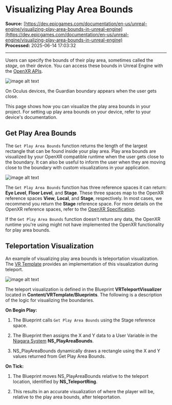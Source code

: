 # Visualizing Play Area Bounds

**Source:** [https://dev.epicgames.com/documentation/en-us/unreal-engine/visualizing-play-area-bounds-in-unreal-engine](https://dev.epicgames.com/documentation/en-us/unreal-engine/visualizing-play-area-bounds-in-unreal-engine)  
**Processed:** 2025-06-14 17:03:32

---

Users can specify the bounds of their play area, sometimes called the *stage*, on their device. You can access these bounds in Unreal Engine with the [OpenXR APIs](/documentation/en-us/unreal-engine/developing-for-head-mounted-experiences-with-openxr-in-unreal-engine).

![image alt text](https://d1iv7db44yhgxn.cloudfront.net/documentation/images/88ae5d1c-9121-4845-9c9b-491b9d4a7155/play-area-boundary-oculus-guardian.gif)

On Oculus devices, the Guardian boundary appears when the user gets close.

This page shows how you can visualize the play area bounds in your project. For setting up play area bounds on your device, refer to your device's documentation.

## Get Play Area Bounds

The `Get Play Area Bounds` function returns the length of the largest rectangle that can be found inside your play area. Play area bounds are visualized by your OpenXR compatible runtime when the user gets close to the boundary. It can also be useful to inform the user when they are moving close to the boundary with custom visualizations in your application.

![image alt text](https://d1iv7db44yhgxn.cloudfront.net/documentation/images/9cf23f63-bf80-4b66-a366-202517484d3b/get-play-area-bounds-blueprint-node.png)

The `Get Play Area Bounds` function has three reference spaces it can return: **Eye Level**, **Floor Level**, and **Stage**. These three spaces map to the OpenXR reference spaces **View**, **Local**, and **Stage**, respectively. In most cases, we recommend you return the **Stage** reference space. For more details on the OpenXR reference spaces, refer to the [OpenXR Specification](https://www.khronos.org/registry/OpenXR/specs/1.0/html/xrspec.html#reference-spaces).

If the `Get Play Area Bounds` function doesn't return any data, the OpenXR runtime you're using might not have implemented the OpenXR functionality for play area bounds.

## Teleportation Visualization

An example of visualizing play area bounds is teleportation visualization. The [VR Template](/documentation/en-us/unreal-engine/vr-template-in-unreal-engine) provides an implementation of this visualization during teleport.

![image alt text](https://d1iv7db44yhgxn.cloudfront.net/documentation/images/da8bd429-b463-4718-9835-c3170b261e77/vr-template-teleport-visualization.gif)

The teleport visualization is defined in the Blueprint **VRTeleportVisualizer** located in **Content/VRTemplate/Blueprints**. The following is a description of the logic for visualizing the boundaries.

**On Begin Play:**

1.  The Blueprint calls `Get Play Area Bounds` using the Stage reference space.
    
2.  The Blueprint then assigns the X and Y data to a User Variable in the [Niagara System](/documentation/en-us/unreal-engine/creating-visual-effects-in-niagara-for-unreal-engine) **NS\_PlayAreaBounds**.
    
3.  NS\_PlayAreaBounds dynamically draws a rectangle using the X and Y values returned from Get Play Area Bounds.
    

**On Tick:**

1.  The Blueprint moves NS\_PlayAreaBounds relative to the teleport location, identified by **NS\_TeleportRing**.
    
2.  This results in an accurate visualization of where the player will be, relative to the play area bounds, after teleportation.